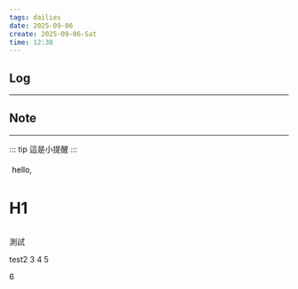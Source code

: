```yaml
---
tags: dailies  
date: 2025-09-06
create: 2025-09-06-Sat
time: 12:38
---
```

## Log
---


## Note
---


::: tip
這是小提醒
:::

<div style="display: flex; flex-direction: column">
	<div style="background: white; color: black; padding: 5px; border-radius: 10px; width: fit-content;">
		hello, 
	</div>
	<h1>H1</h1>
</div>



測試

test2
3
4
5

6